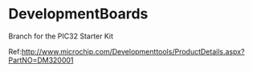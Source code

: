 # DevelopmentBoards

Branch for the PIC32 Starter Kit

Ref:http://www.microchip.com/Developmenttools/ProductDetails.aspx?PartNO=DM320001


